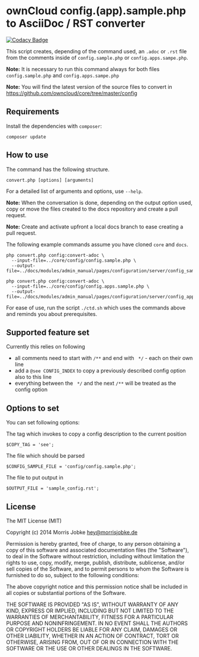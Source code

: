 # ownCloud config.(app).sample.php to AsciiDoc / RST converter

[![Codacy Badge](https://api.codacy.com/project/badge/Grade/c5e375e4b4af47238dcb8fc234960da4)](https://www.codacy.com/app/settermjd/ownCloud-config-converter?utm_source=github.com&amp;utm_medium=referral&amp;utm_content=settermjd/ownCloud-config-converter&amp;utm_campaign=Badge_Grade)

This script creates, depending of the command used, an `.adoc` or `.rst` file from the comments inside of
`config.sample.php` or `config.apps.sampe.php`.

**Note:** It is necessary to run this command always for both files `config.sample.php` and `config.apps.sampe.php`

**Note:** You will find the latest version of the source files to convert in https://github.com/owncloud/core/tree/master/config 

## Requirements

Install the dependencies with `composer`:

	composer update

## How to use

The command has the following structure.

```
convert.php [options] [arguments]
```

For a detailed list of arguments and options, use `--help`.

**Note:** When the conversation is done, depending on the output option used,
copy or move the files created to the docs repository and create a pull request.

**Note:** Create and activate upfront a local docs branch to ease creating a pull request.

The following example commands assume you have cloned `core` and `docs`.

```
php convert.php config:convert-adoc \
  --input-file=../core/config/config.sample.php \
  --output-file=../docs/modules/admin_manual/pages/configuration/server/config_sample_php_parameters.adoc

php convert.php config:convert-adoc \
  --input-file=../core/config/config.apps.sample.php \
  --output-file=../docs/modules/admin_manual/pages/configuration/server/config_apps_sample_php_parameters.adoc
```

For ease of use, run the script `./ctd.sh` which uses the commands above and reminds you about prerequisites.

## Supported feature set

Currently this relies on following

 * all comments need to start with `/**` and end with ` */` - each on their own line
 * add a `@see CONFIG_INDEX` to copy a previously described config option also to this line
 * everything between the ` */` and the next `/**` will be treated as the config option

## Options to set

You can set following options:

The tag which invokes to copy a config description to the current position

	$COPY_TAG = 'see';

The file which should be parsed

	$CONFIG_SAMPLE_FILE = 'config/config.sample.php';

The file to put output in

	$OUTPUT_FILE = 'sample_config.rst';

## License

The MIT License (MIT)

Copyright (c) 2014 Morris Jobke <hey@morrisjobke.de>

Permission is hereby granted, free of charge, to any person obtaining a copy
of this software and associated documentation files (the "Software"), to deal
in the Software without restriction, including without limitation the rights
to use, copy, modify, merge, publish, distribute, sublicense, and/or sell
copies of the Software, and to permit persons to whom the Software is
furnished to do so, subject to the following conditions:

The above copyright notice and this permission notice shall be included in all
copies or substantial portions of the Software.

THE SOFTWARE IS PROVIDED "AS IS", WITHOUT WARRANTY OF ANY KIND, EXPRESS OR
IMPLIED, INCLUDING BUT NOT LIMITED TO THE WARRANTIES OF MERCHANTABILITY,
FITNESS FOR A PARTICULAR PURPOSE AND NONINFRINGEMENT. IN NO EVENT SHALL THE
AUTHORS OR COPYRIGHT HOLDERS BE LIABLE FOR ANY CLAIM, DAMAGES OR OTHER
LIABILITY, WHETHER IN AN ACTION OF CONTRACT, TORT OR OTHERWISE, ARISING FROM,
OUT OF OR IN CONNECTION WITH THE SOFTWARE OR THE USE OR OTHER DEALINGS IN THE
SOFTWARE.
